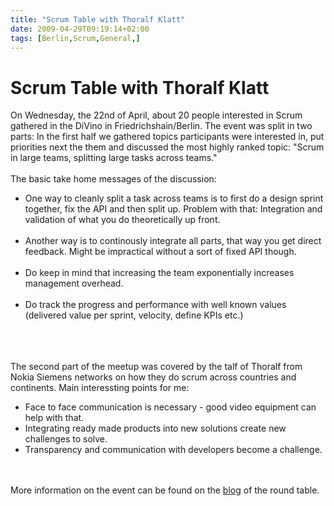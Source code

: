 ```yaml
---
title: "Scrum Table with Thoralf Klatt"
date: 2009-04-29T09:19:14+02:00
tags: [Berlin,Scrum,General,]
---
```


# Scrum Table with Thoralf Klatt


On Wednesday, the 22nd of April, about 20 people interested in Scrum gathered in the DiVino in Friedrichshain/Berlin. 
The event was split in two parts: In the first half we gathered topics participants were interested in, put priorities 
next the them and discussed the most highly ranked topic: "Scrum in large teams, splitting large tasks across 
teams."<br><br>The basic take home messages of the discussion:<br><ul><li>One way to cleanly split a task across teams 
is to first do a design sprint together, fix the API and then split up. Problem with that: Integration and validation 
of what you do theoretically up front.</li><br><li> Another way is to continously integrate all parts, that way you get 
direct feedback. Might be impractical without a sort of fixed API though.</li><br><li> Do keep in mind that increasing 
the team exponentially increases management overhead.</li><br><li> Do track the progress and performance with well 
known values (delivered value per sprint, velocity, define KPIs etc.)</li><br></ul><br><br>The second part of the 
meetup was covered by the talf of Thoralf from Nokia Siemens networks on how they do scrum across countries and 
continents. Main interessting points for me:<br><ul><li>Face to face communication is necessary - good video equipment 
can help with that.<br><li> Integrating ready made products into new solutions create new challenges to solve.<br><li> 
Transparency and communication with developers become a challenge.<br></ul><br><br>More information on the event can be 
found on the <a href="http://www.agile42.com/cms/blog/">blog</a> of the round table.
